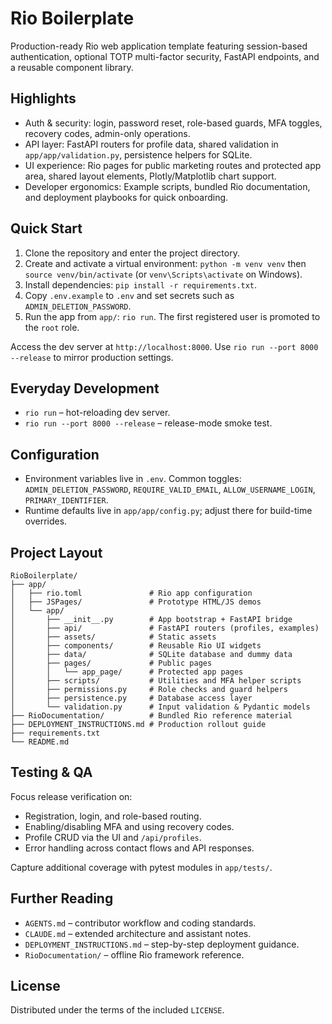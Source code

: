 # Rio Boilerplate

Production-ready Rio web application template featuring session-based authentication, optional TOTP multi-factor security, FastAPI endpoints, and a reusable component library.

## Highlights
- Auth & security: login, password reset, role-based guards, MFA toggles, recovery codes, admin-only operations.
- API layer: FastAPI routers for profile data, shared validation in `app/app/validation.py`, persistence helpers for SQLite.
- UI experience: Rio pages for public marketing routes and protected app area, shared layout elements, Plotly/Matplotlib chart support.
- Developer ergonomics: Example scripts, bundled Rio documentation, and deployment playbooks for quick onboarding.

## Quick Start
1. Clone the repository and enter the project directory.
2. Create and activate a virtual environment: `python -m venv venv` then `source venv/bin/activate` (or `venv\Scripts\activate` on Windows).
3. Install dependencies: `pip install -r requirements.txt`.
4. Copy `.env.example` to `.env` and set secrets such as `ADMIN_DELETION_PASSWORD`.
5. Run the app from `app/`: `rio run`. The first registered user is promoted to the `root` role.

Access the dev server at `http://localhost:8000`. Use `rio run --port 8000 --release` to mirror production settings.

## Everyday Development
- `rio run` – hot-reloading dev server.
- `rio run --port 8000 --release` – release-mode smoke test.

## Configuration
- Environment variables live in `.env`. Common toggles: `ADMIN_DELETION_PASSWORD`, `REQUIRE_VALID_EMAIL`, `ALLOW_USERNAME_LOGIN`, `PRIMARY_IDENTIFIER`.
- Runtime defaults live in `app/app/config.py`; adjust there for build-time overrides.


## Project Layout
```text
RioBoilerplate/
├── app/
│   ├── rio.toml               # Rio app configuration
│   ├── JSPages/               # Prototype HTML/JS demos
│   └── app/
│       ├── __init__.py        # App bootstrap + FastAPI bridge
│       ├── api/               # FastAPI routers (profiles, examples)
│       ├── assets/            # Static assets
│       ├── components/        # Reusable Rio UI widgets
│       ├── data/              # SQLite database and dummy data
│       ├── pages/             # Public pages
│       │   └── app_page/      # Protected app pages
│       ├── scripts/           # Utilities and MFA helper scripts
│       ├── permissions.py     # Role checks and guard helpers
│       ├── persistence.py     # Database access layer
│       └── validation.py      # Input validation & Pydantic models
├── RioDocumentation/          # Bundled Rio reference material
├── DEPLOYMENT_INSTRUCTIONS.md # Production rollout guide
├── requirements.txt
└── README.md
```

## Testing & QA
Focus release verification on:
- Registration, login, and role-based routing.
- Enabling/disabling MFA and using recovery codes.
- Profile CRUD via the UI and `/api/profiles`.
- Error handling across contact flows and API responses.

Capture additional coverage with pytest modules in `app/tests/`.

## Further Reading
- `AGENTS.md` – contributor workflow and coding standards.
- `CLAUDE.md` – extended architecture and assistant notes.
- `DEPLOYMENT_INSTRUCTIONS.md` – step-by-step deployment guidance.
- `RioDocumentation/` – offline Rio framework reference.

## License
Distributed under the terms of the included `LICENSE`.
